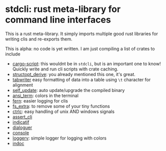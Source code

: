 # stdcli: rust meta-library for command line interfaces

This is a rust meta-library. It simply imports multiple good rust libraries
for writing clis and re-exports them.

This is alpha: no code is yet written. I am just compiling a list of crates
to include



- [cargo-script](https://crates.io/crates/cargo-script): this wouldnt be in `stdcli`, but is an important one to know! Quickly write and run cli scripts with crate caching.
- [structopt_derive](https://crates.io/crates/structopt_derive): you already mentioned this one, it's great.
- [tabwriter](https://crates.io/crates/tabwriter) easy formatting of data into a table using `\t` character for alignment
- [self_update](https://crates.io/crates/self_update): auto update/upgrade the compiled binary
- [ansi_term](https://crates.io/crates/ansi_term): colors in the terminal
- [fern](https://crates.io/crates/fern): easier logging for clis
- [fs_extra](https://crates.io/crates/fs_extra): to remove some of your tiny functions
- [ctrlc](https://crates.io/crates/ctrlc): easy handling of unix AND windows signals
- [assert_cli](https://crates.io/crates/assert_cli)
- [indicatif](https://crates.io/crates/indicatif)
- [dialoguer](https://crates.io/crates/dialoguer)
- [console](https://crates.io/crates/console)
- [loggerv](https://crates.io/crates/loggerv): simple logger for logging with colors
- [indoc](https://crates.io/crates/indoc)
